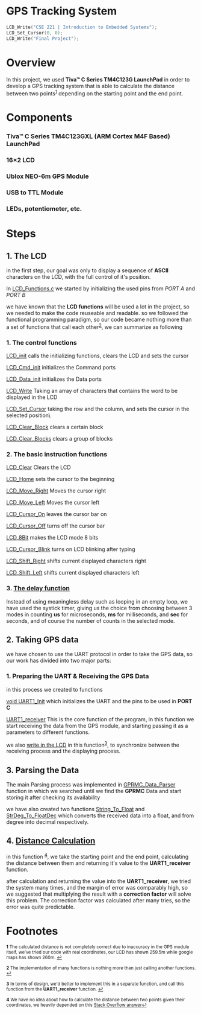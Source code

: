# GPS Tracking System

```C 
LCD_Write("CSE 221 | Introduction to Embedded Systems");
LCD_Set_Cursor(0, 0);
LCD_Write("Final Project");
```

# Overview

In this project, we used **Tiva™ C Series TM4C123G LaunchPad** in order to develop a GPS tracking system that is able to calculate the distance between two points<sup id="a1">[1](#f1)</sup> depending on the starting point and the end point.


# Components

### Tiva™ C Series TM4C123GXL (ARM Cortex M4F Based) LaunchPad
### 16×2 LCD
### Ublox NEO-6m GPS Module
### USB to TTL Module
### LEDs, potentiometer, etc.

# Steps

## 1. The LCD

in the first step, our goal was only to display a sequence of **ASCII** characters on the LCD, with the full control of it's position.

In [LCD_Functions.c](https://github.com/0ssamaak0/GPS-Tracking-System/blob/main/LCD_Functions.c) we started by initializing the used pins from *PORT A* and *PORT B*

we have known that the **LCD functions** will be used a lot in the project, so we needed to make the code reuseable and readable. so we followed the functional programming paradigm, so our code became nothing more than a set of functions that call each other<sup id="a2">[2](#f2)</sup>, we can summarize as following


### 1. The control functions 
[LCD_init](https://github.com/0ssamaak0/GPS-Tracking-System/blob/main/LCD_Functions.c#L59) calls the initializing functions, clears the LCD and sets the cursor

[LCD_Cmd_init](https://github.com/0ssamaak0/GPS-Tracking-System/blob/main/LCD_Functions.c#L70) initializes the Command ports

[LCD_Data_init](https://github.com/0ssamaak0/GPS-Tracking-System/blob/main/LCD_Functions.c#L87) initializes the Data ports

[LCD_Write](https://github.com/0ssamaak0/GPS-Tracking-System/blob/main/LCD_Functions.c#L135)
Taking an array of characters that contains the word to be displayed in the LCD

[LCD_Set_Cursor](https://github.com/0ssamaak0/GPS-Tracking-System/blob/main/LCD_Functions.c#L144) taking the row and the column, and sets the cursor in the selected position\

[LCD_Clear_Block](https://github.com/0ssamaak0/GPS-Tracking-System/blob/main/LCD_Functions.c#L164)
clears a certain block

[LCD_Clear_Blocks](https://github.com/0ssamaak0/GPS-Tracking-System/blob/main/LCD_Functions.c#L170)
clears a group of blocks

### 2. The basic instruction functions


[LCD_Clear](https://github.com/0ssamaak0/GPS-Tracking-System/blob/main/LCD_Functions.c#L158)
Clears the LCD

[LCD_Home](https://github.com/0ssamaak0/GPS-Tracking-System/blob/main/LCD_Functions.c#L185)
sets the cursor to the beginning

[LCD_Move_Right](https://github.com/0ssamaak0/GPS-Tracking-System/blob/main/LCD_Functions.c#L190)
Moves the cursor right

[LCD_Move_Left](https://github.com/0ssamaak0/GPS-Tracking-System/blob/main/LCD_Functions.c#L195)
Moves the cursor left

[LCD_Cursor_On](https://github.com/0ssamaak0/GPS-Tracking-System/blob/main/LCD_Functions.c#L200)
leaves the cursor bar on

[LCD_Cursor_Off](https://github.com/0ssamaak0/GPS-Tracking-System/blob/main/LCD_Functions.c#L205)
turns off the cursor bar

[LCD_8Bit](https://github.com/0ssamaak0/GPS-Tracking-System/blob/main/LCD_Functions.c#L215)
makes the LCD mode 8 bits

[LCD_Cursor_Blink](https://github.com/0ssamaak0/GPS-Tracking-System/blob/main/LCD_Functions.c#210)
turns on LCD blinking after typing

[LCD_Shift_Right](https://github.com/0ssamaak0/GPS-Tracking-System/blob/main/LCD_Functions.c#220)
shifts current displayed characters right

[LCD_Shift_Left](https://github.com/0ssamaak0/GPS-Tracking-System/blob/main/LCD_Functions.c#225)
shifts current displayed characters left

### 3. [The delay function](https://github.com/0ssamaak0/GPS-Tracking-System/blob/main/LCD_Functions.c#L234)

Instead of using meaningless delay such as looping in an empty loop, we have used the systick timer, giving us the choice from choosing between 3 modes in counting **us** for microseconds, **ms** for milliseconds, and **sec** for seconds, and of course the number of counts in the selected mode.


## 2. Taking GPS data
we have chosen to use the UART protocol in order to take the GPS data, so our work has divided into two major parts:

### 1. Preparing the UART & Receiving the GPS Data
in this process we created to functions

[void UART1_Init](https://github.com/0ssamaak0/GPS-Tracking-System/blob/main/Project.ino#L94)
which initializes the UART and the pins to be used in **PORT C**

[UART1_receiver](https://github.com/0ssamaak0/GPS-Tracking-System/blob/main/Project.ino#L123)
This is the core function of the program, in this function we start receiving the data from the GPS module, and starting passing it as a parameters to different functions.

we also [write in the LCD](https://github.com/0ssamaak0/GPS-Tracking-System/blob/main/Project.ino#L132) in this function<sup id="a3">[3](#f3)</sup>, to synchronize between the receiving process and the displaying process.

## 3. Parsing the Data
The main Parsing process was implemented in [GPRMC_Data_Parser](https://github.com/0ssamaak0/GPS-Tracking-System/blob/main/LCD_Functions.c#L182) function in which we searched until we find the **GPRMC** Data and start storing it after checking its availability 

we have also created two functions [String_To_Float](https://github.com/0ssamaak0/GPS-Tracking-System/blob/main/Project.ino#L286) and [StrDeg_To_FloatDec](https://github.com/0ssamaak0/GPS-Tracking-System/blob/main/Project.ino#L298) which converts the received data into a float, and from degree into decimal respectively.

## 4. [Distance Calculation](https://github.com/0ssamaak0/GPS-Tracking-System/blob/main/Project.ino#L341)


in this function <sup id="4">[4](#f4)</sup>, we take the starting point and the end point,  calculating the distance between them and returning it's value to the **UART1_receiver** function.

after calculation and returning the value into the **UART1_receiver**, we tried the system many times, and the margin of error was comparably high, so we suggested that multiplying the result with a **correction factor** will solve this problem. The correction factor was calculated after many tries, so the error was quite predictable. 


# Footnotes
<sup><b id="f1">1</b> The calculated distance is not completely correct due to inaccuracy in the GPS module itself, we've tried our code with real coordinates, our LCD has shown 259.5m while google maps has shown 260m. [↩](#a1)</sup>

<sup><b id="f2">2</b> The implementation of many functions is nothing more than just calling another functions. [↩](#a2)</sup>

<sup><b id="f3">3</b> In terms of design, we'd better to implement this in a separate function, and call this function from the **UART1_receiver** function. [↩](#a3)</sup>

<sup><b id = "f4">4</b> We have no idea about how to calculate the distance between two points given their coordinates, we heavily depended on this [Stack Overflow answer](https://stackoverflow.com/questions/27928/calculate-distance-between-two-latitude-longitude-points-haversine-formula)[↩](#a4)</sub>

